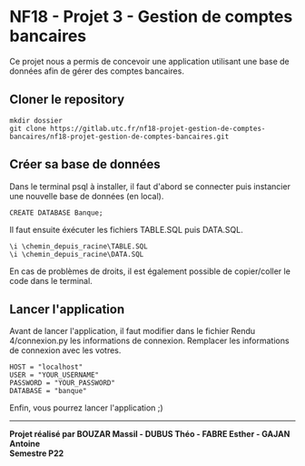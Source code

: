 # NF18 - Projet 3 - Gestion de comptes bancaires

Ce projet nous a permis de concevoir une application utilisant une base de données afin de gérer des comptes bancaires.


## Cloner le repository
```
mkdir dossier
git clone https://gitlab.utc.fr/nf18-projet-gestion-de-comptes-bancaires/nf18-projet-gestion-de-comptes-bancaires.git
```


## Créer sa base de données

Dans le terminal psql à installer, il faut d'abord se connecter puis instancier une nouvelle base de données (en local).


```
CREATE DATABASE Banque;
```

Il faut ensuite éxécuter les fichiers TABLE.SQL puis DATA.SQL.
```
\i \chemin_depuis_racine\TABLE.SQL
\i \chemin_depuis_racine\DATA.SQL
```

En cas de problèmes de droits, il est également possible de copier/coller le code dans le terminal.


## Lancer l'application

Avant de lancer l'application, il faut modifier dans le fichier Rendu 4/connexion.py les informations de connexion. Remplacer les informations de connexion avec les votres.

```
HOST = "localhost"
USER = "YOUR_USERNAME"
PASSWORD = "YOUR_PASSWORD"
DATABASE = "banque"
```

Enfin, vous pourrez lancer l'application ;)

---------------------------------------------------------------------
<b>Projet réalisé par BOUZAR Massil - DUBUS Théo - FABRE Esther - GAJAN Antoine <br>
Semestre P22</b>

